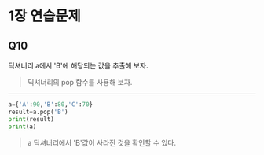 # 1장 연습문제
## Q10
딕셔너리 a에서 'B'에 해당되는 값을 추출해 보자.
>딕셔너리의 pop 함수를 사용해 보자.
---
```python
a={'A':90,'B':80,'C':70}
result=a.pop('B')
print(result)
print(a)
```
>a 딕셔너리에서 'B'값이 사라진 것을 확인할 수 있다.
